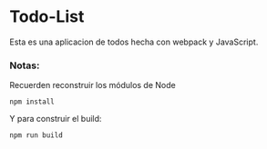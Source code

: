 # Todo-List

Esta es una aplicacion de todos hecha con webpack y JavaScript. 

### Notas:
Recuerden reconstruir los módulos de Node 
```
npm install
```

Y para construir el build:

```
npm run build 
```